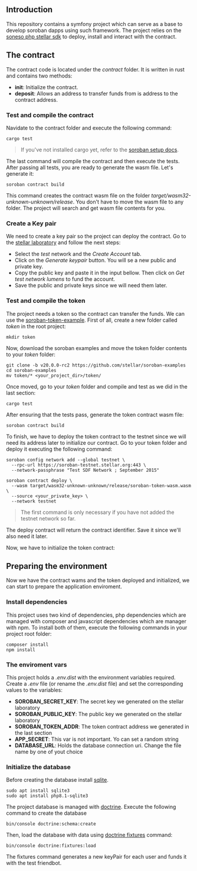 ## Introduction
This repository contains a symfony project which can serve as a base to develop soroban dapps using such framework. The project relies on the [soneso php stellar sdk](https://github.com/Soneso/stellar-php-sdk) to deploy, install 
and interact with the contract. 

## The contract
The contract code is located under the *contract* folder. It is written in rust and contains two methods:
- **init**: Initialize the contract.
- **deposit**: Allows an address to transfer funds from is address to the contract address.

### Test and compile the contract
Navidate to the contract folder and execute the following command:

```shell
cargo test
```
> If you've not installed cargo yet, refer to the [soroban setup docs](https://soroban.stellar.org/docs/getting-started/setup).

The last command will compile the contract and then execute the tests. After passing all tests, you are ready to generate the wasm file. Let's generate it:

```shell
soroban contract build
```
This command creates the contract wasm file on the folder *target/wasm32-unknown-unknown/release*. You don't have to move the wasm file to any folder. The project will search and get wasm
file contents for you.

### Create a Key pair 
We need to create a key pair so the project can deploy the contract. Go to the [stellar laboratory](https://laboratory.stellar.org/) and follow the next steps: 
- Select the *test* network and the *Create Account* tab.
- Click on the *Generate keypair* button. You will se a new public and private key.
- Copy the public key and paste it in the input bellow. Then click on *Get test network lumens* to fund the account.
- Save the public and private keys since we will need them later.

### Test and compile the token
The project needs a token so the contract can transfer the funds. We can use the [soroban-token-example](https://github.com/stellar/soroban-examples/tree/v20.0.0-rc2/token). 
First of all, create a new folder called *token* in the root project:

```shell
mkdir token
```
Now, download the soroban examples and move the token folder contents to your *token* folder:

```shell
git clone -b v20.0.0-rc2 https://github.com/stellar/soroban-examples
cd soroban-examples
mv token/* <your_project_dir>/token/
```
Once moved, go to your *token* folder and compile and test as we did in the last section:
```shell
cargo test
```
After ensuring that the tests pass, generate the token contract wasm file:
```shell
soroban contract build
```
To finish, we have to deploy the token contract to the testnet since we will need its address later to initialize our contract. Go to your token folder and deploy it executing the following command:

```shell
soroban config network add --global testnet \
  --rpc-url https://soroban-testnet.stellar.org:443 \
  --network-passphrase "Test SDF Network ; September 2015"

soroban contract deploy \
  --wasm target/wasm32-unknown-unknown/release/soroban-token-wasm.wasm \
  --source <your_private_key> \
  --network testnet
```
> The first command is only necessary if you have not added the testnet network so far.

The deploy contract will return the contract identifier. Save it since we'll also need it later.

Now, we have to initialize the token contract:

## Preparing the environment
Now we have the contract wams and the token deployed and initialized, we can start to prepare the application enviroment.

### Install dependencies
This project uses two kind of dependencies, php dependencies which are managed with composer and javascript dependencies which are manager with npm. To install both of them, execute the following commands in your project root folder:
```shell
composer install
npm install
```

### The enviroment vars
This project holds a *.env.dist* with the environment variables required. Create a *.env* file (or rename the *.env.dist* file) and set the corresponding values to the variables:

- **SOROBAN_SECRET_KEY**: The secret key we generated on the stellar laboratory
- **SOROBAN_PUBLIC_KEY**: The public key we generated on the stellar laboratory
- **SOROBAN_TOKEN_ADDR**: The token contract address we generated in the last section
- **APP_SECRET**: This var is not important. Yo can set a random string
- **DATABASE_URL**: Holds the database connection uri. Change the file name by one of yout choice

### Initialize the database
Before creating the database install [sqlite](https://www.sqlite.org/index.html).
```shell
sudo apt install sqlite3
sudo apt install php8.1-sqlite3 
```
The project database is managed with [doctrine](https://symfony.com/doc/current/doctrine.html). Execute the following command to create the database
```shell
bin/console doctrine:schema:create
```
Then, load the database with data using [doctrine fixtures](https://symfony.com/bundles/DoctrineFixturesBundle/current/index.html) command:
```shell
bin/console doctrine:fixtures:load
```
The fixtures command generates a new keyPair for each user and funds it with the test friendbot. 


